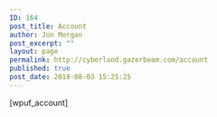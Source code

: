 ```yaml
---
ID: 164
post_title: Account
author: Jon Morgan
post_excerpt: ""
layout: page
permalink: http://cyberland.gazerbeam.com/account
published: true
post_date: 2018-08-03 15:25:25
---
```

[wpuf_account]
